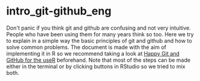 # intro_git-github_eng
Don't panic if you think git and github are confusing and not very intuitive.
 People who have been using them for many years think so too.
 Here we try to explain in a simple way the basic principles of git
 and github and how to solve common problems.
 The document is made with the aim of implementing it in R 
so we recommend taking a look at [Happy Git and GitHub for the useR](https://happygitwithr.com/)
 beforehand. Note that most of the steps can be made either in the terminal or
 by clicking buttons in RStudio so we tried to mix both.
